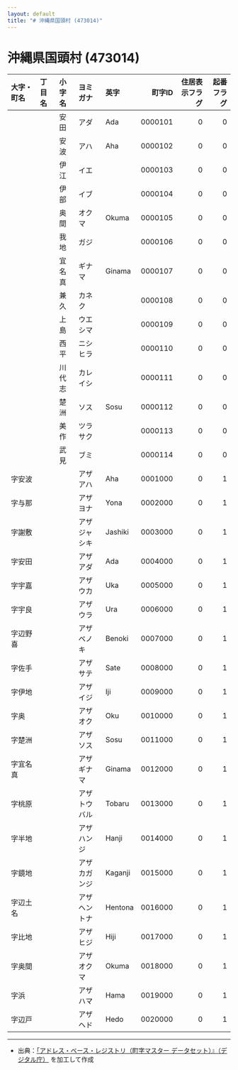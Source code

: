 ```yaml
---
layout: default
title: "# 沖縄県国頭村 (473014)"
---
```


# 沖縄県国頭村 (473014)

| 大字・町名 | 丁目名 | 小字名 | ヨミガナ | 英字 | 町字ID | 住居表示フラグ | 起番フラグ |
|:--------|:------|:------|:-----------------|:---------------------|--------:|----------:|--------:|
|  |  | 安田 | アダ | Ada | 0000101 | 0 | 0 |
|  |  | 安波 | アハ | Aha | 0000102 | 0 | 0 |
|  |  | 伊江 | イエ |  | 0000103 | 0 | 0 |
|  |  | 伊部 | イブ |  | 0000104 | 0 | 0 |
|  |  | 奥間 | オクマ | Okuma | 0000105 | 0 | 0 |
|  |  | 我地 | ガジ |  | 0000106 | 0 | 0 |
|  |  | 宜名真 | ギナマ | Ginama | 0000107 | 0 | 0 |
|  |  | 兼久 | カネク |  | 0000108 | 0 | 0 |
|  |  | 上島 | ウエシマ |  | 0000109 | 0 | 0 |
|  |  | 西平 | ニシヒラ |  | 0000110 | 0 | 0 |
|  |  | 川代志 | カレイシ |  | 0000111 | 0 | 0 |
|  |  | 楚洲 | ソス | Sosu | 0000112 | 0 | 0 |
|  |  | 美作 | ツラサク |  | 0000113 | 0 | 0 |
|  |  | 武見 | ブミ |  | 0000114 | 0 | 0 |
| 字安波 |  |  | アザアハ | Aha | 0001000 | 0 | 1 |
| 字与那 |  |  | アザヨナ | Yona | 0002000 | 0 | 1 |
| 字謝敷 |  |  | アザジャシキ | Jashiki | 0003000 | 0 | 1 |
| 字安田 |  |  | アザアダ | Ada | 0004000 | 0 | 1 |
| 字宇嘉 |  |  | アザウカ | Uka | 0005000 | 0 | 1 |
| 字宇良 |  |  | アザウラ | Ura | 0006000 | 0 | 1 |
| 字辺野喜 |  |  | アザベノキ | Benoki | 0007000 | 0 | 1 |
| 字佐手 |  |  | アザサテ | Sate | 0008000 | 0 | 1 |
| 字伊地 |  |  | アザイジ | Iji | 0009000 | 0 | 1 |
| 字奥 |  |  | アザオク | Oku | 0010000 | 0 | 1 |
| 字楚洲 |  |  | アザソス | Sosu | 0011000 | 0 | 1 |
| 字宜名真 |  |  | アザギナマ | Ginama | 0012000 | 0 | 1 |
| 字桃原 |  |  | アザトウバル | Tobaru | 0013000 | 0 | 1 |
| 字半地 |  |  | アザハンジ | Hanji | 0014000 | 0 | 1 |
| 字鏡地 |  |  | アザカガンジ | Kaganji | 0015000 | 0 | 1 |
| 字辺土名 |  |  | アザヘントナ | Hentona | 0016000 | 0 | 1 |
| 字比地 |  |  | アザヒジ | Hiji | 0017000 | 0 | 1 |
| 字奥間 |  |  | アザオクマ | Okuma | 0018000 | 0 | 1 |
| 字浜 |  |  | アザハマ | Hama | 0019000 | 0 | 1 |
| 字辺戸 |  |  | アザヘド | Hedo | 0020000 | 0 | 1 |

---

- 出典：[「アドレス・ベース・レジストリ（町字マスター データセット）』（デジタル庁）](https://www.digital.go.jp/policies/base_registry_address/) を加工して作成